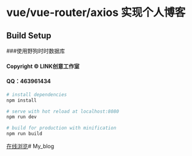 # vue/vue-router/axios 实现个人博客
 
## Build Setup

###使用野狗时时数据库

#### Copyright © LINK创意工作室

#### QQ：463961434

``` bash
# install dependencies
npm install

# serve with hot reload at localhost:8080
npm run dev

# build for production with minification
npm run build

```

<a href="http:/www.link97.com/dist">在线浏览</a># My_blog
